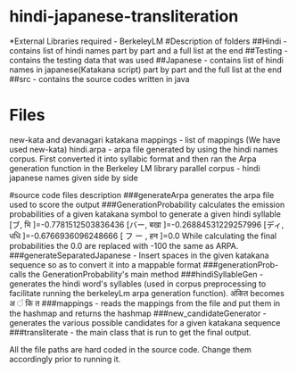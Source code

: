 # hindi-japanese-transliteration
*External Libraries required - BerkeleyLM
#Description of folders
##Hindi  -
contains list of hindi names part by part and a full list at the end
##Testing - 
contains the testing data that was used
##Japanese - 
contains list of hindi names in japanese(Katakana script) part by part and the full list at the end
##src - 
contains the source codes written in java

# Files
new-kata and devanagari katakana mappings - list of mappings (We have used new-kata)
hindi.arpa - arpa file generated by using the hindi names corpus. First converted it into syllabic 
              format and then ran the Arpa generation function in the Berkeley LM library
parallel corpus - hindi japanese names given side by side

#source code files description
###generateArpa 
generates the arpa file used to score the output 
###GenerationProbability 
                      calculates the emission probabilities of a
                      given katakana symbol to generate a given hindi syllable
                      [ブ, भि ]=-0.7781512503836436
                      [バー, बखा ]=-0.26884531229257996
                      [ディ, धधि ]=-0.6766936096248666
                      [ フ ー , हन ]=0.0 While calculating the final probabilities the 0.0 are replaced with
                      -100 the same as ARPA.
###generateSeparatedJapanese - 
Insert spaces in the given katakana sequence so as to convert it into a mappable 
                            format
###generationProb- 
calls the GenerationProbability's main method
###hindiSyllableGen - 
generates the hindi word's syllables (used in corpus preprocessing to facilitate running the 
                    berkeleyLm arpa generation function). अंकित 
                    becomes अ  ं  कि  त 
###mappings -
reads the mappings from the file and put them in the hashmap and returns the hashmap
###new_candidateGenerator -
generates the various possible candidates for a given katakana sequence
###transliterate - 
the main class that is run to get the final output.

All the file paths are hard coded in the source code. Change them accordingly prior to running it.
